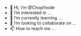 - 👋 Hi, I’m @Chop1node
- 👀 I’m interested in ...
- 🌱 I’m currently learning ...
- 💞️ I’m looking to collaborate on ...
- 📫 How to reach me ...

<!---
Chop1node/Chop1node is a ✨ special ✨ repository because its `README.md` (this file) appears on your GitHub profile.
You can click the Preview link to take a look at your changes.
--->
